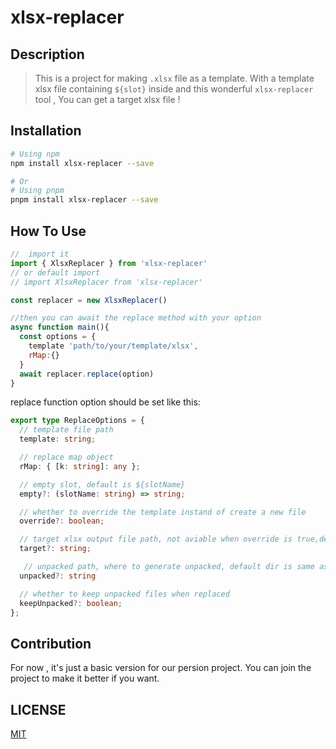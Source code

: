 # xlsx-replacer

## Description

> This is a project for making `.xlsx` file as a template. With a template xlsx file containing `${slot}` inside and this wonderful `xlsx-replacer` tool , You can get a target xlsx file !

## Installation

```bash
# Using npm
npm install xlsx-replacer --save

# Or
# Using pnpm
pnpm install xlsx-replacer --save
```

## How To Use

```js
//  import it
import { XlsxReplacer } from 'xlsx-replacer'
// or default import
// import XlsxReplacer from 'xlsx-replacer'

const replacer = new XlsxReplacer()

//then you can await the replace method with your option
async function main(){
  const options = {
    template 'path/to/your/template/xlsx',
    rMap:{}
  }
  await replacer.replace(option)
}
```

replace function option should be set like this:
```ts
export type ReplaceOptions = {
  // template file path
  template: string;

  // replace map object
  rMap: { [k: string]: any };

  // empty slot, default is ${slotName}
  empty?: (slotName: string) => string;

  // whether to override the template instand of create a new file
  override?: boolean;

  // target xlsx output file path, not aviable when override is true,default path is same as template with ! in front
  target?: string;

   // unpacked path, where to generate unpacked, default dir is same as target's 
  unpacked?: string

  // whether to keep unpacked files when replaced
  keepUnpacked?: boolean;
};
```

## Contribution
For now , it's just a basic version for our persion project. You can join the project to make it better if you want.

## LICENSE
[MIT](./LICENSE)
